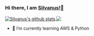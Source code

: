 ### Hi there, I am [Silvanus!](https://silvanus21.github.io/My-Website/)👋

<a href="https://github.com/Silvanus21">
  <img align="center" src="https://github-readme-stats.vercel.app/api?username=Silvanus21&show_icons=true&include_all_commits=true&theme=merko" alt="Silvanus's github stats" />
</a>

<a href="https://github.com/Silvanus21">
  <img align="center" src="https://github-readme-stats.vercel.app/api/top-langs/?username=Silvanus21&layout=compact&theme=merko" />
</a>

- 🌱 I’m currently learning AWS & Python
